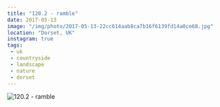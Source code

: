 ```yaml
---
title: "120.2 - ramble"
date: 2017-05-13
image: "/img/photo/2017-05-13-22cc614aab8ca7b16f6139fd14a0ce68.jpg"
location: "Dorset, UK"
instagram: true
tags:
 - uk
 - countryside
 - landscape
 - nature
 - dorset
---
```


![120.2 - ramble](/img/photo/2017-05-13-22cc614aab8ca7b16f6139fd14a0ce68.jpg)
